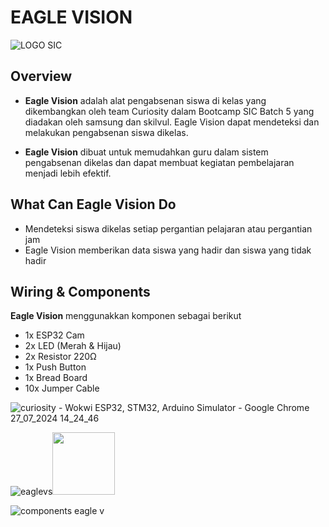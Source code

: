 # EAGLE VISION
![LOGO SIC](https://github.com/user-attachments/assets/41dbdc34-f64b-40e5-a9dc-d006c0cd8dcc)
 ## Overview
 - **Eagle Vision** adalah alat pengabsenan siswa di kelas yang dikembangkan oleh team Curiosity dalam Bootcamp SIC Batch 5 yang diadakan oleh samsung dan skilvul. Eagle Vision dapat mendeteksi dan melakukan pengabsenan siswa dikelas.
 
 - **Eagle Vision** dibuat untuk memudahkan guru dalam sistem pengabsenan dikelas dan dapat membuat kegiatan pembelajaran menjadi lebih efektif.

 ## What Can Eagle Vision Do 
 - Mendeteksi siswa dikelas setiap pergantian pelajaran atau pergantian jam
 - Eagle Vision memberikan data siswa yang hadir dan siswa yang tidak hadir


## Wiring & Components
**Eagle Vision** menggunakkan komponen sebagai berikut
- 1x ESP32 Cam
- 2x LED (Merah & Hijau)
- 2x Resistor 220Ω
- 1x Push Button
- 1x Bread Board
- 10x Jumper Cable

![curiosity - Wokwi ESP32, STM32, Arduino Simulator - Google Chrome 27_07_2024 14_24_46](https://github.com/user-attachments/assets/63011c01-2964-4f96-baae-27e25704bb89)

  ![eaglevs](https://github.com/user-attachments/assets/47a52116-555b-4205-8ff3-396e56ae927a)<img src="https://github.com/user-attachments/assets/47a52116-555b-4205-8ff3-396e56ae927a" width="100" height="100"/>
  
![components eagle v](https://github.com/user-attachments/assets/1f12dbbb-9b66-407b-a562-b276b0e50eb6)

 
   


